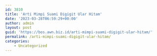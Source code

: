 ```yaml
---
id: 3810
title: 'Arti Mimpi Suami Digigit Ular Hitam'
date: '2023-03-28T06:59:29+00:00'
author: admin
layout: post
guid: 'https://bos.awn.biz.id/arti-mimpi-suami-digigit-ular-hitam/'
permalink: /arti-mimpi-suami-digigit-ular-hitam/
categories:
    - Uncategorized
---
```


